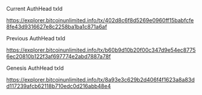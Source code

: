 Current AuthHead txId

https://explorer.bitcoinunlimited.info/tx/402d8c6f8d5269e0960ff15babfcfe8fe43d9316627e8c2258ba1ba1c871a6af

Previous AuthHead txId

https://explorer.bitcoinunlimited.info/tx/b60b9d10b20f00c347d9e54ec87756ec20810b122f3af697774e2abd7887a78f

Genesis AuthHead txId

https://explorer.bitcoinunlimited.info/tx/8a93e3c629b2d406f4f1623a8a83dd117239afcb62118b710edc0d216abb48e4

